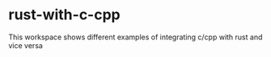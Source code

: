 # rust-with-c-cpp
This workspace shows different examples of integrating c/cpp with rust and vice versa
